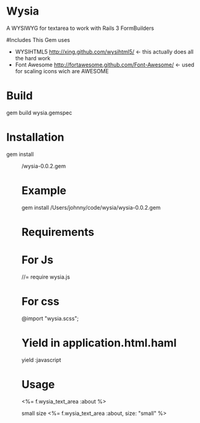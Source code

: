 # Wysia

A WYSIWYG for textarea to work with Rails 3 FormBuilders

#Includes
This Gem uses
- WYSIHTML5 http://xing.github.com/wysihtml5/ <- this actually does all the hard work
- Font Awesome http://fortawesome.github.com/Font-Awesome/ <- used for scaling icons wich are AWESOME

# Build
gem build wysia.gemspec

# Installation
gem install <dir>/wysia-0.0.2.gem

# Example
gem install /Users/johnny/code/wysia/wysia-0.0.2.gem

# Requirements
# For Js
//= require wysia.js

# For css
@import "wysia.scss";

# Yield in application.html.haml
yield :javascript



# Usage
<%= f.wysia_text_area :about %>

small size
<%= f.wysia_text_area :about, size: "small" %>
